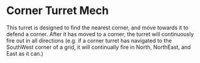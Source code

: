 # Corner Turret Mech

This turret is designed to find the nearest corner, and move towards it to defend a corner. After it has moved to a corner, the turret will continuously fire out in all directions (e.g. if a corner turret has navigated to the SouthWest corner of a grid, it will continually fire in North, NorthEast, and East as it can.)